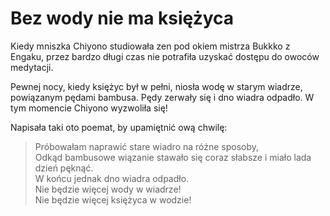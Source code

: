 # Bez wody nie ma księżyca

Kiedy mniszka Chiyono studiowała zen pod okiem mistrza Bukkko z Engaku, przez bardzo długi czas nie potrafiła uzyskać dostępu do owoców medytacji.

Pewnej nocy, kiedy księżyc był w pełni, niosła wodę w starym wiadrze, powiązanym pędami bambusa. Pędy zerwały się i dno wiadra odpadło. W tym momencie Chiyono wyzwoliła się!

Napisała taki oto poemat, by upamiętnić ową chwilę:

> Próbowałam naprawić stare wiadro na różne sposoby,  
> Odkąd bambusowe wiązanie stawało się coraz słabsze i miało lada dzień pęknąć.  
> W końcu jednak dno wiadra odpadło.  
> Nie będzie więcej wody w wiadrze!  
> Nie będzie więcej księżyca w wodzie!

